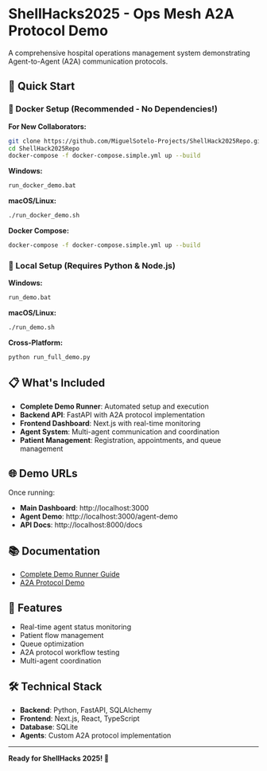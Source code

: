 # ShellHacks2025 - Ops Mesh A2A Protocol Demo

A comprehensive hospital operations management system demonstrating Agent-to-Agent (A2A) communication protocols.

## 🚀 Quick Start

### 🐳 Docker Setup (Recommended - No Dependencies!)

**For New Collaborators:**
```bash
git clone https://github.com/MiguelSotelo-Projects/ShellHack2025Repo.git
cd ShellHack2025Repo
docker-compose -f docker-compose.simple.yml up --build
```

**Windows:**
```cmd
run_docker_demo.bat
```

**macOS/Linux:**
```bash
./run_docker_demo.sh
```

**Docker Compose:**
```bash
docker-compose -f docker-compose.simple.yml up --build
```

### 🔧 Local Setup (Requires Python & Node.js)

**Windows:**
```cmd
run_demo.bat
```

**macOS/Linux:**
```bash
./run_demo.sh
```

**Cross-Platform:**
```bash
python run_full_demo.py
```

## 📋 What's Included

- **Complete Demo Runner**: Automated setup and execution
- **Backend API**: FastAPI with A2A protocol implementation
- **Frontend Dashboard**: Next.js with real-time monitoring
- **Agent System**: Multi-agent communication and coordination
- **Patient Management**: Registration, appointments, and queue management

## 🌐 Demo URLs

Once running:
- **Main Dashboard**: http://localhost:3000
- **Agent Demo**: http://localhost:3000/agent-demo
- **API Docs**: http://localhost:8000/docs

## 📚 Documentation

- [Complete Demo Runner Guide](DEMO_RUNNER_README.md)
- [A2A Protocol Demo](A2A_DEMO_README.md)

## 🎯 Features

- Real-time agent status monitoring
- Patient flow management
- Queue optimization
- A2A protocol workflow testing
- Multi-agent coordination

## 🛠️ Technical Stack

- **Backend**: Python, FastAPI, SQLAlchemy
- **Frontend**: Next.js, React, TypeScript
- **Database**: SQLite
- **Agents**: Custom A2A protocol implementation

---

**Ready for ShellHacks 2025! 🎉**

